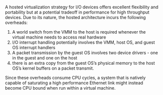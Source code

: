 A hosted virtualization strategy for I/O devices offers excellent flexibility and portability but at a potential tradeoff
in performance for high throughput devices. Due to its nature, the hosted architecture incurs the following overheads: 

1. A world switch from the VMM to the host is required whenever the virtual machine needs to access real hardware 
2. I/O interrupt handling potentially involves the VMM, host OS, and guest OS interrupt handlers 
3. A packet transmission by the guest OS involves two device drivers - one in the guest and one on the host
4. there is an extra copy from the guest OS’s physical memory to the host OS’s kernel buffers on a packet transmit. 

Since these overheads consume CPU cycles, a system that is natively capable of saturating a high performance Ethernet link might instead become CPU bound when run within a virtual machine.